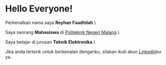 # Hello Everyone! 

Perkenalkan nama saya **Reyhan Faadhilah**.\

Saya seorang **Mahasiswa** di [Politeknik Negeri Malang]([https://www.dicoding.com/](https://www.bing.com/ck/a?!&&p=0bba7f4d76fbed95JmltdHM9MTY5MzA5NDQwMCZpZ3VpZD0wNjE4YTA4NC1jZmI2LTYwYjUtMGQ5Yi1iMDZkY2VkMzYxN2YmaW5zaWQ9NTI3MA&ptn=3&hsh=3&fclid=0618a084-cfb6-60b5-0d9b-b06dced3617f&psq=politeknik+negeri+malang&u=a1aHR0cHM6Ly9vaWEucG9saW5lbWEuYWMuaWQvYWJvdXQtcG9saW5lbWEv&ntb=1)).\

Saya belajar di jurusan **Teknik Elektronika**.\

Jika anda tertarik untuk berkenalan denganku, silakan ikuti akun [Linkedin]([https://www.linkedin.com/in/gilang-adhan/](https://www.linkedin.com/in/reyhan-faadhilah-7593881b7/)https://www.linkedin.com/in/reyhan-faadhilah-7593881b7/)ku ya.
